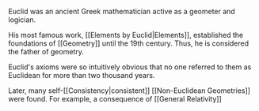 Euclid was an ancient Greek mathematician active as a geometer and logician.

His most famous work, [[Elements by Euclid|Elements]], established the foundations of [[Geometry]] until the 19th century. Thus, he is considered the father of geometry.

Euclid's axioms were so intuitively obvious that no one referred to them as Euclidean for more than two thousand years.

Later, many self-[[Consistency|consistent]] [[Non-Euclidean Geometries]] were found. For example, a consequence of [[General Relativity]]